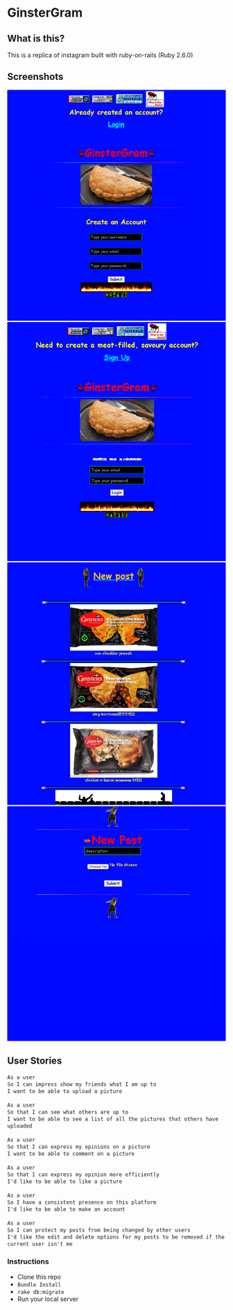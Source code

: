# GinsterGram

## What is this?

This is a replica of instagram built with ruby-on-rails (Ruby 2.6.0)

## Screenshots

![gg1](https://github.com/wemsteral/instagram_challenge/blob/master/gg1.png)
![gg2](https://github.com/wemsteral/instagram_challenge/blob/master/gg2.png)
![gg3](https://github.com/wemsteral/instagram_challenge/blob/master/gg3.png)
![gg4](https://github.com/wemsteral/instagram_challenge/blob/master/gg4.png)

## User Stories

```
As a user
So I can impress show my friends what I am up to
I want to be able to upload a picture

As a user
So that I can see what others are up to
I want to be able to see a list of all the pictures that others have uploaded

As a user
So that I can express my opinions on a picture
I want to be able to comment on a picture

As a user
So that I can express my opinion more efficiently
I'd like to be able to like a picture

As a user
So I have a consistent presence on this platform
I'd like to be able to make an account

As a user
So I can protect my posts from being changed by other users
I'd like the edit and delete options for my posts to be removed if the current user isn't me

```

### Instructions

- Clone this repo
- `Bundle Install`
- `rake db:migrate`
- Run your local server
